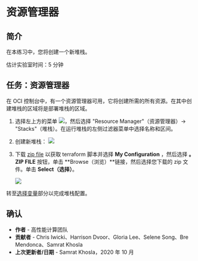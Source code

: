 # 资源管理器

## 简介

在本练习中，您将创建一个新堆栈。

估计实验室时间：5 分钟

## 任务：资源管理器

在 OCI 控制台中，有一个资源管理器可用，它将创建所需的所有资源。在其中创建堆栈的区域将是部署堆栈的区域。

1.  选择左上方的菜单 ![](./images/menu.png)，然后选择 "Resource Manager"（资源管理器）-> "Stacks"（堆栈）。在运行堆栈的左侧过滤器菜单中选择名称和区间。
    
2.  创建新堆栈： ![](./images/stack.png)
    
3.  下载 [zip file](https://github.com/oci-hpc/oci-hpc-runbook-gromacs/tree/master/Resources/gromacs-2020.1.zip) 以获取 terraform 脚本并选择 **My Configuration** ，然后选择 **。ZIP FILE** 按钮，单击 **Browse（浏览）**链接，然后选择您下载的 zip 文件。单击 **Select（选择）**。
    
    ![](./images/zip-file.png " ")
    

转至[选择变量](https://github.com/oci-hpc/oci-hpc-runbook-gromacs/blob/master/Documentation/ResourceManager.md#select-variables)部分以完成堆栈配置。

## 确认

*   **作者** - 高性能计算团队
*   **贡献者** - Chris Iwicki、Harrison Dvoor、Gloria Lee、Selene Song、Bre Mendonca、Samrat Khosla
*   **上次更新者/日期** - Samrat Khosla，2020 年 10 月